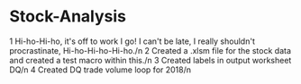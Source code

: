 # Stock-Analysis

1 Hi-ho-Hi-ho, it's off to work I go! I can't be late, I really shouldn't procrastinate, Hi-ho-Hi-ho-Hi-ho./n
2 Created a .xlsm file for the stock data and created a test macro within this./n
3 Created labels in output worksheet DQ/n
4 Created DQ trade volume loop for 2018/n
